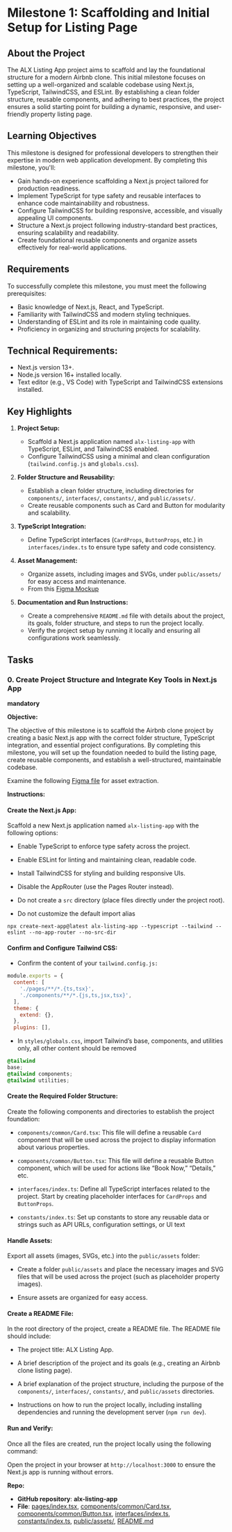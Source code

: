 # Milestone 1: Scaffolding and Initial Setup for Listing Page

## About the Project

The ALX Listing App project aims to scaffold and lay the foundational structure for a modern Airbnb clone. This initial milestone focuses on setting up a well-organized and scalable codebase using Next.js, TypeScript, TailwindCSS, and ESLint. By establishing a clean folder structure, reusable components, and adhering to best practices, the project ensures a solid starting point for building a dynamic, responsive, and user-friendly property listing page.

## Learning Objectives

This milestone is designed for professional developers to strengthen their expertise in modern web application development. By completing this milestone, you'll:

- Gain hands-on experience scaffolding a Next.js project tailored for production readiness.
- Implement TypeScript for type safety and reusable interfaces to enhance code maintainability and robustness.
- Configure TailwindCSS for building responsive, accessible, and visually appealing UI components.
- Structure a Next.js project following industry-standard best practices, ensuring scalability and readability.
- Create foundational reusable components and organize assets effectively for real-world applications.

## Requirements

To successfully complete this milestone, you must meet the following prerequisites:

- Basic knowledge of Next.js, React, and TypeScript.
- Familiarity with TailwindCSS and modern styling techniques.
- Understanding of ESLint and its role in maintaining code quality.
- Proficiency in organizing and structuring projects for scalability.

## Technical Requirements:

- Next.js version 13+.
- Node.js version 16+ installed locally.
- Text editor (e.g., VS Code) with TypeScript and TailwindCSS extensions installed.

## Key Highlights

1. **Project Setup:**

   - Scaffold a Next.js application named `alx-listing-app` with TypeScript, ESLint, and TailwindCSS enabled.
   - Configure TailwindCSS using a minimal and clean configuration (`tailwind.config.js` and `globals.css`).

2. **Folder Structure and Reusability:**

   - Establish a clean folder structure, including directories for `components/`, `interfaces/`, `constants/`, and `public/assets/`.
   - Create reusable components such as Card and Button for modularity and scalability.

3. **TypeScript Integration:**

   - Define TypeScript interfaces (`CardProps`, `ButtonProps`, etc.) in `interfaces/index.ts` to ensure type safety and code consistency.

4. **Asset Management:**

   - Organize assets, including images and SVGs, under `public/assets/` for easy access and maintenance.
   - From this [Figma Mockup](https://www.figma.com/design/E2BRqdPcKkrnX6hLGPto8Z/Project-Airbnb?node-id=1-4&p=f&t=mIqZjNloB6pIxVbX-0)

5. **Documentation and Run Instructions:**

   - Create a comprehensive `README.md` file with details about the project, its goals, folder structure, and steps to run the project locally.
   - Verify the project setup by running it locally and ensuring all configurations work seamlessly.

## Tasks

### 0. Create Project Structure and Integrate Key Tools in Next.js App

**mandatory**

**Objective:**

The objective of this milestone is to scaffold the Airbnb clone project by creating a basic Next.js app with the correct folder structure, TypeScript integration, and essential project configurations. By completing this milestone, you will set up the foundation needed to build the listing page, create reusable components, and establish a well-structured, maintainable codebase.

Examine the following [Figma file](https://www.figma.com/design/E2BRqdPcKkrnX6hLGPto8Z/Project-Airbnb?node-id=1-4&p=f&t=GEEnpw8osrRSR1Vc-0) for asset extraction.

**Instructions:**

#### Create the Next.js App:

Scaffold a new Next.js application named `alx-listing-app` with the following options:

- Enable TypeScript to enforce type safety across the project.

- Enable ESLint for linting and maintaining clean, readable code.

- Install TailwindCSS for styling and building responsive UIs.

- Disable the AppRouter (use the Pages Router instead).

- Do not create a `src` directory (place files directly under the project root).

- Do not customize the default import alias

```terminal
npx create-next-app@latest alx-listing-app --typescript --tailwind --eslint --no-app-router --no-src-dir
```

#### Confirm and Configure Tailwind CSS:

- Confirm the content of your `tailwind.config.js:`

```javascript
module.exports = {
  content: [
    './pages/**/*.{ts,tsx}',
    './components/**/*.{js,ts,jsx,tsx}',
  ],
  theme: {
    extend: {},
  },
  plugins: [],
```

- In `styles/globals.css`, import Tailwind’s base, components, and utilities only, all other content should be removed

```css
@tailwind 
base;
@tailwind components;
@tailwind utilities;
```

#### Create the Required Folder Structure:

Create the following components and directories to establish the project foundation:

- `components/common/Card.tsx`: This file will define a reusable `Card` component that will be used across the project to display information about various properties.

- `components/common/Button.tsx`: This file will define a reusable Button component, which will be used for actions like “Book Now,” “Details,” etc.

- `interfaces/index.ts`: Define all TypeScript interfaces related to the project. Start by creating placeholder interfaces for `CardProps` and `ButtonProps`.

- `constants/index.ts`: Set up constants to store any reusable data or strings such as API URLs, configuration settings, or UI text

#### Handle Assets:

Export all assets (images, SVGs, etc.) into the `public/assets` folder:

- Create a folder `public/assets` and place the necessary images and SVG files that will be used across the project (such as placeholder property images).

- Ensure assets are organized for easy access.

#### Create a README File:

In the root directory of the project, create a README file. The README file should include:

- The project title: ALX Listing App.

- A brief description of the project and its goals (e.g., creating an Airbnb clone listing page).

- A brief explanation of the project structure, including the purpose of the `components/`, `interfaces/`, `constants/`, and `public/assets` directories.

- Instructions on how to run the project locally, including installing dependencies and running the development server (`npm run dev`).

#### Run and Verify:

Once all the files are created, run the project locally using the following command:

Open the project in your browser at `http://localhost:3000` to ensure the Next.js app is running without errors.

**Repo:**

- **GitHub repository**: **alx-listing-app**
- **File**: [pages/index.tsx](./pages/index.tsx), [components/common/Card.tsx](./components/common/Card.tsx), [components/common/Button.tsx](./components/common/Button.tsx), [interfaces/index.ts](./interfaces/index.ts), [constants/index.ts](./constants/index.ts), [public/assets/](./public/assets/), [README.md](./README.md)
